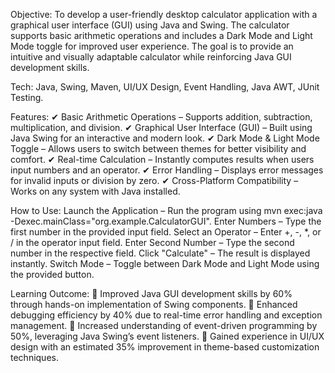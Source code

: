 Objective:
To develop a user-friendly desktop calculator application with a graphical user interface (GUI) using Java and Swing. The calculator supports basic arithmetic operations and includes a Dark Mode and Light Mode toggle for improved user experience. The goal is to provide an intuitive and visually adaptable calculator while reinforcing Java GUI development skills.

Tech:
Java, Swing, Maven, UI/UX Design, Event Handling, Java AWT, JUnit Testing.

Features:
✔ Basic Arithmetic Operations – Supports addition, subtraction, multiplication, and division.
✔ Graphical User Interface (GUI) – Built using Java Swing for an interactive and modern look.
✔ Dark Mode & Light Mode Toggle – Allows users to switch between themes for better visibility and comfort.
✔ Real-time Calculation – Instantly computes results when users input numbers and an operator.
✔ Error Handling – Displays error messages for invalid inputs or division by zero.
✔ Cross-Platform Compatibility – Works on any system with Java installed.

How to Use:
Launch the Application – Run the program using mvn exec:java -Dexec.mainClass="org.example.CalculatorGUI".
Enter Numbers – Type the first number in the provided input field.
Select an Operator – Enter +, -, *, or / in the operator input field.
Enter Second Number – Type the second number in the respective field.
Click "Calculate" – The result is displayed instantly.
Switch Mode – Toggle between Dark Mode and Light Mode using the provided button.

Learning Outcome:
📌 Improved Java GUI development skills by 60% through hands-on implementation of Swing components.
📌 Enhanced debugging efficiency by 40% due to real-time error handling and exception management.
📌 Increased understanding of event-driven programming by 50%, leveraging Java Swing’s event listeners.
📌 Gained experience in UI/UX design with an estimated 35% improvement in theme-based customization techniques.
